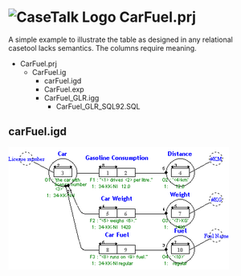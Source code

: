 # ![CaseTalk Logo](https://www.casetalk.com/templates/casetalk/favicon.ico) CarFuel.prj
A simple example to illustrate the table as designed in any relational casetool lacks semantics. The columns require meaning.
* CarFuel.prj
  * CarFuel.ig
    * carFuel.igd
    * CarFuel.exp
    * CarFuel_GLR.igg
      * CarFuel_GLR_SQL92.SQL
## carFuel.igd
![Diagram carFuel.igd](./carFuel.png)
